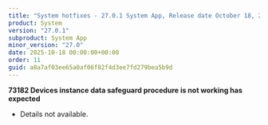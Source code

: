 ```yaml
---
title: "System hotfixes - 27.0.1 System App, Release date October 18, 2025 - Hotfixes"
product: System
version: "27.0.1"
subproduct: System App
minor_version: "27.0"
date: 2025-10-18 00:00:00+00:00
order: 11
guid: a8a7af03ee65a0af06f82f4d3ee7fd279bea5b9d
---
```


<strong>73182 Devices instance data safeguard procedure is not working has expected</strong>
<ul><li>Details not available.</li></ul>
